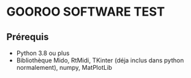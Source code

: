 # GOOROO SOFTWARE TEST

## Prérequis
- Python 3.8 ou plus
- Bibliothèque Mido, RtMidi, TKinter (déja inclus dans python normalement), numpy, MatPlotLib

